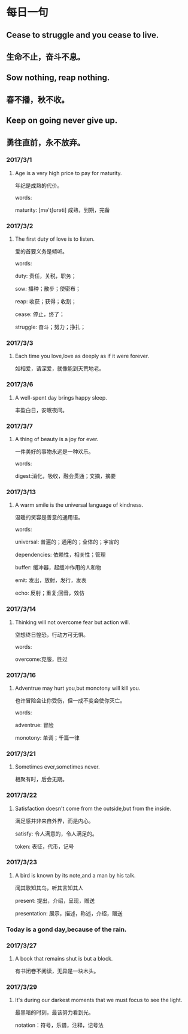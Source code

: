 # 每日一句

## Cease to struggle and you cease to live.

## 生命不止，奋斗不息。

## Sow nothing, reap nothing.

## 春不播，秋不收。

## Keep on going never give up.

## 勇往直前，永不放弃。

### 2017/3/1

1. Age is a very high price to pay for maturity.

    年纪是成熟的代价。

    words:

    maturity: [mə'tʃʊrəti] 成熟，到期，完备

### 2017/3/2

1. The first duty of love is to listen.

    爱的首要义务是倾听。

    words:

    duty: 责任，关税，职务；

    sow: 播种；散步；使密布；

    reap: 收获；获得；收割；

    cease: 停止，终了；

    struggle: 奋斗；努力；挣扎；

### 2017/3/3

1. Each time you love,love as deeply as if it were forever.

    如相爱，请深爱，就像能到天荒地老。

### 2017/3/6

1. A well-spent day brings happy sleep.

    丰盈白日，安眠夜间。

### 2017/3/7

1. A thing of beauty is a joy for ever.

    一件美好的事物永远是一种欢乐。

    words:

    digest:消化，吸收，融会贯通；文摘，摘要

### 2017/3/13

1. A warm smile is the universal language of kindness.

    温暖的笑容是善意的通用语。

    words:

    universal: 普遍的；通用的；全体的；宇宙的

    dependencies: 依赖性，相关性；管理

    buffer: 缓冲器，起缓冲作用的人和物

    emit: 发出，放射，发行，发表

    echo: 反射；重复;回音，效仿

### 2017/3/14

1. Thinking will not overcome fear but action will.

    空想终日惶恐，行动方可无惧。

    words:

    overcome:克服，胜过

### 2017/3/16

1.  Adventrue may hurt you,but monotony will kill you.

    也许冒险会让你受伤，但一成不变会使你灭亡。

    words:

    adventrue: 冒险

    monotony: 单调；千篇一律

### 2017/3/21

1. Sometimes ever,sometimes never.

    相聚有时，后会无期。

### 2017/3/22

1. Satisfaction doesn't come from the outside,but from the inside.

    满足感并非来自外界，而是内心。

    satisfy: 令人满意的，令人满足的。

    token: 表征，代币，记号

### 2017/3/23

1.  A bird is known by its note,and a man by his talk.

    闻其歌知其鸟，听其言知其人

    present: 提出，介绍，呈现，赠送

    presentation: 展示，描述，称述，介绍，赠送

### Today is a gond day,because of the rain.

### 2017/3/27

1. A book that remains shut is but a block.

    有书闭卷不阅读，无异是一块木头。

### 2017/3/29

1. It's during our darkest moments that we must focus to see the light.
    
    最黑暗的时刻，最该努力看到光。

    notation：符号，乐谱，注释，记号法
